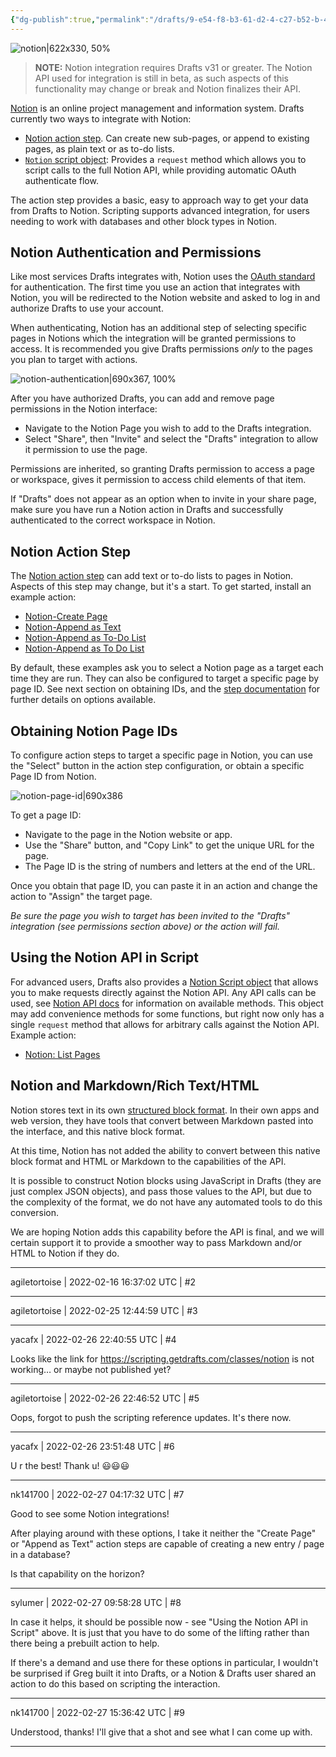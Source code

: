 ```yaml
---
{"dg-publish":true,"permalink":"/drafts/9-e54-f8-b3-61-d2-4-c27-b52-b-4970081-de-857/","dgHomeLink":true,"dgPassFrontmatter":false}
---
```



![notion|622x330, 50%](upload://kfgJ95xnp9sAMMBNS6WbTNliysk.png)

> **NOTE:** Notion integration requires Drafts v31 or greater. The Notion API used for integration is still in beta, as such aspects of this functionality may change or break and Notion finalizes their API.

[Notion](https://www.notion.so) is an online project management and information system. Drafts currently two ways to integrate with Notion: 

* [Notion action step](https://docs.getdrafts.com/docs/actions/steps/services#notion). Can create new sub-pages, or append to existing pages, as plain text or as to-do lists.
* [`Notion` script object](https://scripting.getdrafts.com/classes/notion): Provides a `request` method which allows you to script calls to the full Notion API, while providing automatic OAuth authenticate flow.

The action step provides a basic, easy to approach way to get your data from Drafts to Notion. Scripting supports advanced integration, for users needing to work with databases and other block types in Notion.

## Notion Authentication and Permissions

Like most services Drafts integrates with, Notion uses the [OAuth standard](https://en.wikipedia.org/wiki/OAuth) for authentication. The first time you use an action that integrates with Notion, you will be redirected to the Notion website and asked to log in and authorize Drafts to use your account.

When authenticating, Notion has an additional step of selecting specific pages in Notions which the integration will be granted permissions to access. It is recommended you give Drafts permissions *only* to the pages you plan to target with actions.

![notion-authentication|690x367, 100%](upload://5GZeyq75fzyHzjsUiUFdzmCuZH1.png)

After you have authorized Drafts, you can add and remove page permissions in the Notion interface:

- Navigate to the Notion Page you wish to add to the Drafts integration.
- Select "Share", then "Invite" and select the "Drafts" integration to allow it permission to use the page. 

Permissions are inherited, so granting Drafts permission to access a page or workspace, gives it permission to access child elements of that item.

If "Drafts" does not appear as an option when to invite in your share page, make sure you have run a Notion action in Drafts and successfully authenticated to the correct workspace in Notion.

## Notion Action Step

The [Notion action step](https://docs.getdrafts.com/docs/actions/steps/services#notion) can add text or to-do lists to pages in Notion. Aspects of this step may change, but it's a start. To get started, install an example action:

* [Notion-Create Page](https://directory.getdrafts.com/a/1uS)
* [Notion-Append as Text](https://directory.getdrafts.com/a/1uC)
* [Notion-Append as To-Do List](https://directory.getdrafts.com/a/1uT)
* [Notion-Append as To Do List](https://directory.getdrafts.com/a/1uD)

By default, these examples ask you to select a Notion page as a target each time they are run. They can also be configured to target a specific page by page ID. See next section on obtaining IDs, and the [step documentation](https://docs.getdrafts.com/docs/actions/steps/services#notion) for further details on options available.

## Obtaining Notion Page IDs

To configure action steps to target a specific page in Notion, you can use the "Select" button in the action step configuration, or obtain a specific Page ID from Notion. 

![notion-page-id|690x386](upload://slEXJlvCo6JOqrUZk8k0MMP56jD.png)

To get a page ID:

* Navigate to the page in the Notion website or app.
* Use the "Share" button, and "Copy Link" to get the unique URL for the page.
* The Page ID is the string of numbers and letters at the end of the URL.

Once you obtain that page ID, you can paste it in an action and change the action to "Assign" the target page.

*Be sure the page you wish to target has been invited to the "Drafts" integration (see permissions section above) or the action will fail.*

## Using the Notion API in Script

For advanced users, Drafts also provides a [Notion Script object](https://scripting.getdrafts.com/classes/notion) that allows you to make requests directly against the Notion API. Any API calls can be used, see [Notion API docs](https://developers.notion.com/reference/intro) for information on available methods. This object may add convenience methods for some functions, but right now only has a single `request` method that allows for arbitrary calls against the Notion API. Example action:

* [Notion: List Pages](https://directory.getdrafts.com/a/1uE)

## Notion and Markdown/Rich Text/HTML

Notion stores text in its own [structured block format](https://developers.notion.com/reference/block). In their own apps and web version, they have tools that convert between Markdown pasted into the interface, and this native block format.

At this time, Notion has not added the ability to convert between this native block format and HTML or Markdown to the capabilities of the API.

It is possible to construct Notion blocks using JavaScript in Drafts (they are just complex JSON objects), and pass those values to the API, but due to the complexity of the format, we do not have any automated tools to do this conversion.

We are hoping Notion adds this capability before the API is final, and we will certain support it to provide a smoother way to pass Markdown and/or HTML to Notion if they do.

-------------------------

agiletortoise | 2022-02-16 16:37:02 UTC | #2



-------------------------

agiletortoise | 2022-02-25 12:44:59 UTC | #3



-------------------------

yacafx | 2022-02-26 22:40:55 UTC | #4

Looks like the link for https://scripting.getdrafts.com/classes/notion is not working… or maybe not published yet?

-------------------------

agiletortoise | 2022-02-26 22:46:52 UTC | #5

Oops, forgot to push the scripting reference updates. It's there now.

-------------------------

yacafx | 2022-02-26 23:51:48 UTC | #6

U r the best! Thank u! 😃😃😃

-------------------------

nk141700 | 2022-02-27 04:17:32 UTC | #7

Good to see some Notion integrations! 

After playing around with these options, I take it neither the "Create Page" or "Append as Text" action steps are capable of creating a new entry / page in a database?

Is that capability on the horizon?

-------------------------

sylumer | 2022-02-27 09:58:28 UTC | #8

In case it helps, it should be possible now - see "Using the Notion API in Script" above. It is just that you have to do some of the lifting rather than there being a prebuilt action to help.

If there's a demand and use there for these options in particular, I wouldn't be surprised if Greg built it into Drafts, or a Notion & Drafts user shared an action to do this based on scripting the interaction.

-------------------------

nk141700 | 2022-02-27 15:36:42 UTC | #9

Understood, thanks! I'll give that a shot and see what I can come up with.

-------------------------

